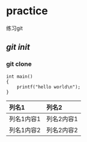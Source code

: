 # practice
练习git
## ***git init***
### git clone

```
int main()
{
    printf("hello world\n");
}
```

|列名1|列名2|
|:---|:---|
|列名1内容1|列名2内容1|
|列名1内容2|列名2内容2|
